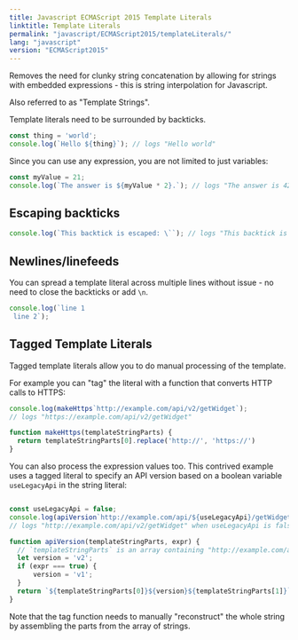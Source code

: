 ```yaml
---
title: Javascript ECMAScript 2015 Template Literals
linktitle: Template Literals
permalink: "javascript/ECMAScript2015/templateLiterals/"
lang: "javascript"
version: "ECMAScript2015"
---
```


Removes the need for clunky string concatenation by allowing for strings with embedded expressions - this is string interpolation for Javascript.

Also referred to as "Template Strings".

Template literals need to be surrounded by backticks.

```javascript
const thing = 'world';
console.log(`Hello ${thing}`); // logs "Hello world"
```

Since you can use any expression, you are not limited to just variables:

```javascript
const myValue = 21;
console.log(`The answer is ${myValue * 2}.`); // logs "The answer is 42."
```

## Escaping backticks
```javascript
console.log(`This backtick is escaped: \``); // logs "This backtick is escaped: `"
```

## Newlines/linefeeds

You can spread a template literal across multiple lines without issue - no need to close the backticks or add `\n`.

```javascript
console.log(`line 1
 line 2`);
```

## Tagged Template Literals
Tagged template literals allow you to do manual processing of the template.

For example you can "tag" the literal with a function that converts HTTP calls to HTTPS:

```javascript
console.log(makeHttps`http://example.com/api/v2/getWidget`);
// logs "https://example.com/api/v2/getWidget"

function makeHttps(templateStringParts) {
  return templateStringParts[0].replace('http://', 'https://')
}
```

You can also process the expression values too. This contrived example uses a
tagged literal to specify an API version based on a boolean variable `useLegacyApi` in
the string literal:

```javascript

const useLegacyApi = false;
console.log(apiVersion`http://example.com/api/${useLegacyApi}/getWidget`);
// logs "http://example.com/api/v2/getWidget" when useLegacyApi is false.

function apiVersion(templateStringParts, expr) {
  // `templateStringParts` is an array containing "http://example.com/api/" and "/getWidget" in this example
  let version = 'v2';
  if (expr === true) {
      version = 'v1';
  }
  return `${templateStringParts[0]}${version}${templateStringParts[1]}`;
}
```

Note that the tag function needs to manually "reconstruct" the whole string by
assembling the parts from the array of strings.
